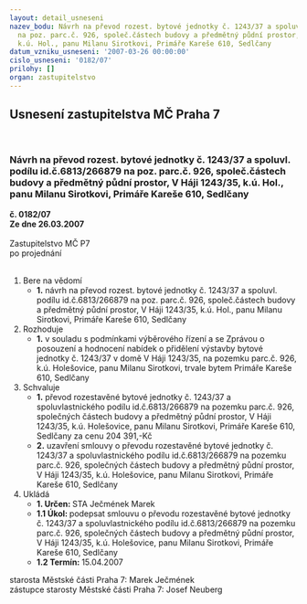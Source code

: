 ```yaml
---
layout: detail_usneseni
nazev_bodu: Návrh na převod rozest. bytové jednotky č. 1243/37 a spoluvl. podílu id.č.6813/266879
  na poz. parc.č. 926, společ.částech budovy a předmětný půdní prostor, V Háji 1243/35,
  k.ú. Hol., panu Milanu Sirotkovi, Primáře Kareše 610, Sedlčany
datum_vzniku_usneseni: '2007-03-26 00:00:00'
cislo_usneseni: '0182/07'
prilohy: []
organ: zastupitelstvo
---
```

<div id="ucUsn_pList" class="usn">
	<span><h2>Usnesení zastupitelstva MČ Praha 7 </h2>
<br></span><div class="standBody">
<span><h3>Návrh na převod rozest. bytové jednotky č. 1243/37 a spoluvl. podílu id.č.6813/266879 na poz. parc.č. 926, společ.částech budovy a předmětný půdní prostor, V Háji 1243/35, k.ú. Hol., panu Milanu Sirotkovi, Primáře Kareše 610, Sedlčany</h3></span><div class="center">
		<strong>č. 0182/07</strong><br>
	</div>
<div class="center">
		<strong>Ze dne 26.03.2007</strong><br><br>
	</div>Zastupitelstvo MČ P7<br> po projednání<br><br><ol>
<li>Bere na vědomí<ul><li>
<strong>1.</strong> návrh na převod rozest. bytové jednotky č. 1243/37 a spoluvl. podílu id.č.6813/266879 na poz. parc.č. 926, společ.částech budovy a předmětný půdní prostor, V Háji 1243/35, k.ú. Hol., panu Milanu Sirotkovi, Primáře Kareše 610, Sedlčany</li></ul>
</li>
<li>Rozhoduje<ul><li>
<strong>1.</strong> v souladu s podmínkami výběrového řízení a se Zprávou o posouzení a hodnocení nabídek o přidělení výstavby bytové jednotky č. 1243/37 v domě V Háji 1243/35, na pozemku parc.č. 926, k.ú. Holešovice,  panu Milanu Sirotkovi, trvale bytem Primáře Kareše 610, Sedlčany</li></ul>
</li>
<li>Schvaluje<ul>
<li>
<strong>1.</strong> převod rozestavěné bytové jednotky č. 1243/37 a spoluvlastnického  podílu id.č.6813/266879 na pozemku parc.č. 926, společných částech budovy a předmětný půdní prostor, V Háji 1243/35, k.ú. Holešovice, panu Milanu Sirotkovi, Primáře Kareše 610, Sedlčany za cenu  204 391,-Kč </li>
<li>
<strong>2.</strong> uzavření smlouvy o převodu rozestavěné bytové jednotky č. 1243/37 a spoluvlastnického  podílu id.č.6813/266879 na pozemku parc.č. 926, společných částech budovy a předmětný půdní prostor, V Háji 1243/35, k.ú. Holešovice, panu Milanu Sirotkovi, Primáře Kareše 610, Sedlčany   </li>
</ul>
</li>
<li>Ukládá<ul>
<li>
<strong>1. Určen: </strong>STA Ječmének Marek</li>
<li>
<strong>1.1 Úkol: </strong>podepsat smlouvu o převodu  rozestavěné bytové jednotky č. 1243/37 a spoluvlastnického  podílu id.č.6813/266879 na pozemku parc.č. 926, společných částech budovy a předmětný půdní prostor, V Háji 1243/35, k.ú. Holešovice, panu Milanu Sirotkovi, Primáře Kareše 610, Sedlčany</li>
<li>
<strong>1.2 Termín: </strong>15.04.2007</li>
</ul>
</li>
</ol>starosta Městské části Praha 7: Marek Ječmének<br>zástupce starosty Městské části Praha 7: Josef Neuberg
</div>
</div>